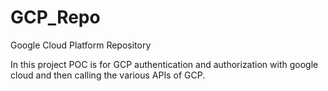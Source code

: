 # GCP_Repo
Google Cloud Platform Repository

In this project POC is for GCP authentication and authorization with google cloud and then calling the various APIs of GCP.
